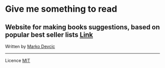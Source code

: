 # Give me something to read

Website for making books suggestions, based on popular best seller lists
[Link](http://give-me-something-to-read.herokuapp.com/)
-------
Written by [Marko Devcic](http://www.markodevcic.com)


------
Licence [MIT](https://opensource.org/licenses/MIT)

